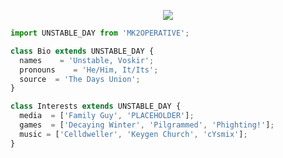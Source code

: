 <p align="center">
  <img src="[[link]](https://media.discordapp.net/attachments/635174345802776615/1067638168976883732/IMG_0177.gif)" />
</p>

```js
import UNSTABLE_DAY from 'MK2OPERATIVE';

class Bio extends UNSTABLE_DAY {
  names    = 'Unstable, Voskir';
  pronouns    = 'He/Him, It/Its';
  source  = 'The Days Union';
}

class Interests extends UNSTABLE_DAY {
  media  = ['Family Guy', 'PLACEHOLDER'];
  games  = ['Decaying Winter', 'Pilgrammed', 'Phighting!'];
  music = ['Celldweller', 'Keygen Church', 'cYsmix'];
}
```
